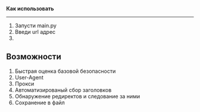 **Как использовать**
_______
1. Запусти main.py
2. Введи url адрес
3. 
**Возможности**
---

1. Быстрая оценка базовой безопасности
2. User-Agent
3. Прокси
4. Автоматизированый сбор заголовков
5. Обнаружение редиректов и следование за ними
6. Сохранение в файл
